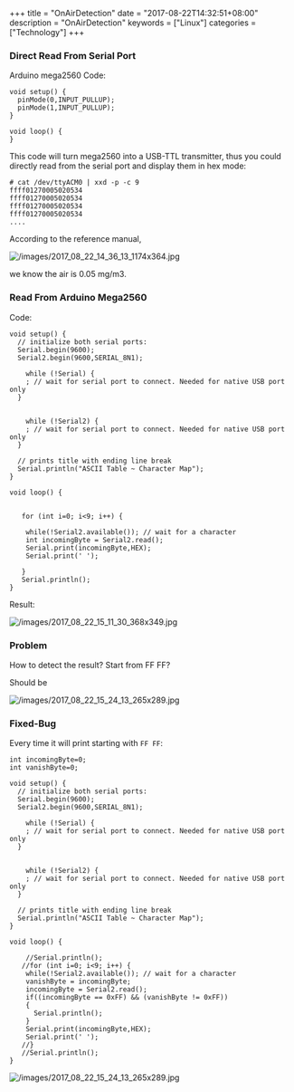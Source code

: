 +++
title = "OnAirDetection"
date = "2017-08-22T14:32:51+08:00"
description = "OnAirDetection"
keywords = ["Linux"]
categories = ["Technology"]
+++
### Direct Read From Serial Port
Arduino mega2560 Code:    

```
void setup() {
  pinMode(0,INPUT_PULLUP); 
  pinMode(1,INPUT_PULLUP); 
}

void loop() {
}
```
This code will turn mega2560 into a USB-TTL transmitter, thus you could
directly read from the serial port and display them in hex mode:    

```
# cat /dev/ttyACM0 | xxd -p -c 9
ffff01270005020534
ffff01270005020534
ffff01270005020534
ffff01270005020534
....
```
According to the reference manual, 

![/images/2017_08_22_14_36_13_1174x364.jpg](/images/2017_08_22_14_36_13_1174x364.jpg)

we know the air is 0.05 mg/m3.   

### Read From Arduino Mega2560
Code:    

```
void setup() {
  // initialize both serial ports:
  Serial.begin(9600);
  Serial2.begin(9600,SERIAL_8N1);

    while (!Serial) {
    ; // wait for serial port to connect. Needed for native USB port only
  }


    while (!Serial2) {
    ; // wait for serial port to connect. Needed for native USB port only
  }

  // prints title with ending line break
  Serial.println("ASCII Table ~ Character Map");
}

void loop() {


   for (int i=0; i<9; i++) {

    while(!Serial2.available()); // wait for a character
    int incomingByte = Serial2.read();
    Serial.print(incomingByte,HEX);
    Serial.print(' ');

   }
   Serial.println();
}
``` 
Result:    

![/images/2017_08_22_15_11_30_368x349.jpg](/images/2017_08_22_15_11_30_368x349.jpg)

### Problem
How to detect the result? Start from FF FF?    

Should be 

![/images/2017_08_22_15_24_13_265x289.jpg](/images/2017_08_22_15_24_13_265x289.jpg)


### Fixed-Bug
Every time it will print starting with `FF FF`:    

```
int incomingByte=0;
int vanishByte=0;

void setup() {
  // initialize both serial ports:
  Serial.begin(9600);
  Serial2.begin(9600,SERIAL_8N1);

    while (!Serial) {
    ; // wait for serial port to connect. Needed for native USB port only
  }


    while (!Serial2) {
    ; // wait for serial port to connect. Needed for native USB port only
  }

  // prints title with ending line break
  Serial.println("ASCII Table ~ Character Map");
}

void loop() {

    //Serial.println();
   //for (int i=0; i<9; i++) {
    while(!Serial2.available()); // wait for a character
    vanishByte = incomingByte;
    incomingByte = Serial2.read();
    if((incomingByte == 0xFF) && (vanishByte != 0xFF))
    {
      Serial.println();
    }
    Serial.print(incomingByte,HEX);
    Serial.print(' ');
   //}
   //Serial.println();
}
```
![/images/2017_08_22_15_24_13_265x289.jpg](/images/2017_08_22_15_24_13_265x289.jpg)
